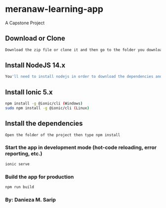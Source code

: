 # meranaw-learning-app
A Capstone Project

## Download or Clone
```bash
Download the zip file or clone it and then go to the folder you downloaded the project or cloned it.
```
## Install NodeJS 14.x
```bash
You'll need to install nodejs in order to download the dependencies and plugins you need.
```

## Install Ionic 5.x
```bash
npm install -g @ionic/cli (Windows)
sudo npm install -g @ionic/cli (Linux)
```

## Install the dependencies
```bash
Open the folder of the project then type npm install
```

### Start the app in development mode (hot-code reloading, error reporting, etc.)
```bash
ionic serve
```

### Build the app for production
```bash
npm run build
```

### By: Danieza M. Sarip
